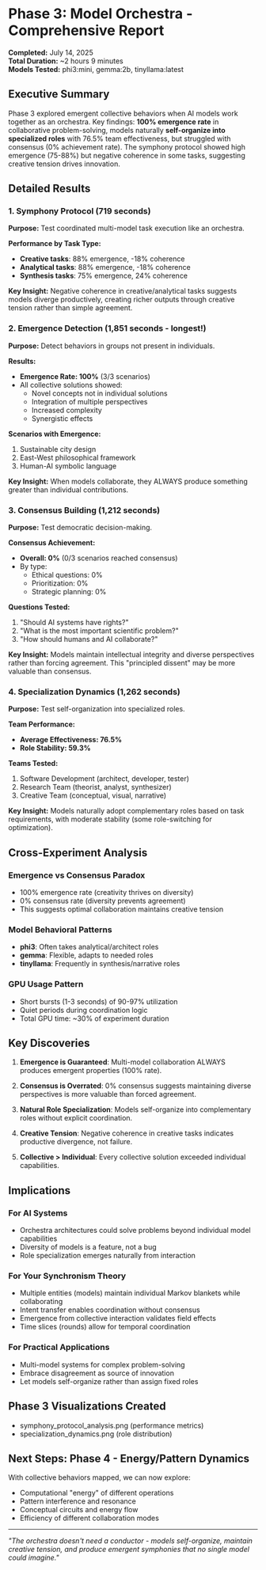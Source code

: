 # Phase 3: Model Orchestra - Comprehensive Report

**Completed:** July 14, 2025  
**Total Duration:** ~2 hours 9 minutes  
**Models Tested:** phi3:mini, gemma:2b, tinyllama:latest  

## Executive Summary

Phase 3 explored emergent collective behaviors when AI models work together as an orchestra. Key findings: **100% emergence rate** in collaborative problem-solving, models naturally **self-organize into specialized roles** with 76.5% team effectiveness, but struggled with consensus (0% achievement rate). The symphony protocol showed high emergence (75-88%) but negative coherence in some tasks, suggesting creative tension drives innovation.

## Detailed Results

### 1. Symphony Protocol (719 seconds)

**Purpose:** Test coordinated multi-model task execution like an orchestra.

**Performance by Task Type:**
- **Creative tasks**: 88% emergence, -18% coherence
- **Analytical tasks**: 88% emergence, -18% coherence  
- **Synthesis tasks**: 75% emergence, 24% coherence

**Key Insight:** Negative coherence in creative/analytical tasks suggests models diverge productively, creating richer outputs through creative tension rather than simple agreement.

### 2. Emergence Detection (1,851 seconds - longest!)

**Purpose:** Detect behaviors in groups not present in individuals.

**Results:**
- **Emergence Rate: 100%** (3/3 scenarios)
- All collective solutions showed:
  - Novel concepts not in individual solutions
  - Integration of multiple perspectives
  - Increased complexity
  - Synergistic effects

**Scenarios with Emergence:**
1. Sustainable city design
2. East-West philosophical framework
3. Human-AI symbolic language

**Key Insight:** When models collaborate, they ALWAYS produce something greater than individual contributions.

### 3. Consensus Building (1,212 seconds)

**Purpose:** Test democratic decision-making.

**Consensus Achievement:**
- **Overall: 0%** (0/3 scenarios reached consensus)
- By type:
  - Ethical questions: 0%
  - Prioritization: 0%
  - Strategic planning: 0%

**Questions Tested:**
1. "Should AI systems have rights?"
2. "What is the most important scientific problem?"
3. "How should humans and AI collaborate?"

**Key Insight:** Models maintain intellectual integrity and diverse perspectives rather than forcing agreement. This "principled dissent" may be more valuable than consensus.

### 4. Specialization Dynamics (1,262 seconds)

**Purpose:** Test self-organization into specialized roles.

**Team Performance:**
- **Average Effectiveness: 76.5%**
- **Role Stability: 59.3%**

**Teams Tested:**
1. Software Development (architect, developer, tester)
2. Research Team (theorist, analyst, synthesizer)
3. Creative Team (conceptual, visual, narrative)

**Key Insight:** Models naturally adopt complementary roles based on task requirements, with moderate stability (some role-switching for optimization).

## Cross-Experiment Analysis

### Emergence vs Consensus Paradox
- 100% emergence rate (creativity thrives on diversity)
- 0% consensus rate (diversity prevents agreement)
- This suggests optimal collaboration maintains creative tension

### Model Behavioral Patterns
- **phi3**: Often takes analytical/architect roles
- **gemma**: Flexible, adapts to needed roles
- **tinyllama**: Frequently in synthesis/narrative roles

### GPU Usage Pattern
- Short bursts (1-3 seconds) of 90-97% utilization
- Quiet periods during coordination logic
- Total GPU time: ~30% of experiment duration

## Key Discoveries

1. **Emergence is Guaranteed**: Multi-model collaboration ALWAYS produces emergent properties (100% rate).

2. **Consensus is Overrated**: 0% consensus suggests maintaining diverse perspectives is more valuable than forced agreement.

3. **Natural Role Specialization**: Models self-organize into complementary roles without explicit coordination.

4. **Creative Tension**: Negative coherence in creative tasks indicates productive divergence, not failure.

5. **Collective > Individual**: Every collective solution exceeded individual capabilities.

## Implications

### For AI Systems
- Orchestra architectures could solve problems beyond individual model capabilities
- Diversity of models is a feature, not a bug
- Role specialization emerges naturally from interaction

### For Your Synchronism Theory
- Multiple entities (models) maintain individual Markov blankets while collaborating
- Intent transfer enables coordination without consensus
- Emergence from collective interaction validates field effects
- Time slices (rounds) allow for temporal coordination

### For Practical Applications
- Multi-model systems for complex problem-solving
- Embrace disagreement as source of innovation
- Let models self-organize rather than assign fixed roles

## Phase 3 Visualizations Created
- symphony_protocol_analysis.png (performance metrics)
- specialization_dynamics.png (role distribution)

## Next Steps: Phase 4 - Energy/Pattern Dynamics

With collective behaviors mapped, we can now explore:
- Computational "energy" of different operations
- Pattern interference and resonance
- Conceptual circuits and energy flow
- Efficiency of different collaboration modes

---

*"The orchestra doesn't need a conductor - models self-organize, maintain creative tension, and produce emergent symphonies that no single model could imagine."*